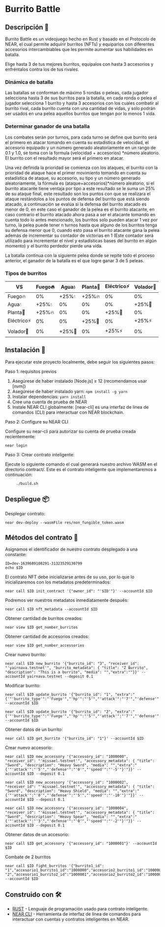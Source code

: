 # Burrito Battle

## Descripción 📄

Burrito Battle es un videojuego hecho en Rust y basado en el Protocolo de NEAR, el cual permite adquirir burritos (NFTs) y equiparlos con diferentes accesorios intercambiables que les permite aumentar sus habilidades en batalla.

Elige hasta 3 de tus mejores burritos, equípalos con hasta 3 accesorios y enfréntalos contra los de tus rivales.

### Dinámica de batalla

Las batallas se conforman de máximo 5 rondas o peleas, cada jugador selecciona hasta 3 de sus burritos para la batalla, en cada ronda o pelea el jugador selecciona 1 burrito y hasta 3 accesorios con los cuales combatir al burrito rival, cada burrito cuenta con una cantidad de vidas, y solo podrán ser usados en una pelea aquellos burritos que tengan por lo menos 1 vida.

### Determinar ganador de una batalla

Los combates serán por turnos, para cada turno se define que burrito será el primero en atacar tomando en cuenta su estadística de velocidad, el accesorio equipado y un número generado aleatoriamente en un rango de 0.1 y 1.0, se toma con la formula (velocidad + accesorios) *número aleatorio. El burrito con el resultado mayor será el primero en atacar.

Una vez definida la prioridad se comienza con los ataques, el burrito con la prioridad de ataque hace el primer movimiento tomando en cuenta su estadística de ataque, su accesorio, su tipo y un número generado aleatoriamente, la fórmula es (ataque+accesorios)*número aleatorio, si el burrito atacante tiene ventaja por tipo a este resultado se le suma un 25% de su ataque final, este resultado son los puntos con que se realizara el ataque restándolos a los puntos de defensa del burrito que está siendo atacado, a continuación se evalúa si la defensa del burrito atacado es menor de 0, en este caso el ganador de la pelea es el burrito atacante, en caso contrario el burrito atacado ahora pasa a ser el atacante tomando en cuenta todo lo antes mencionado, los burritos solo pueden atacar 1 vez por turno, la pelea puede tener n turnos hasta que alguno de los burritos tenga su defensa menor que 0, cuando esto pasa el burrito atacante gana la pelea además de incrementar su contador de victorias en 1 (Este contador será utilizado para incrementar el nivel y estadísticas bases del burrito en algún momento) y el burrito perdedor pierde una vida.

La batalla continua con la siguiente pelea donde se repite todo el proceso anterior, el ganador de la batalla es el que logre ganar 3 de 5 peleas.

### Típos de burritos
| VS | Fuego🔥| Agua💧 | Planta🌱 | Eléctrico⚡ | Volador💨 |
| --- | --- | --- | --- | --- | --- |
| Fuego🔥 | 0% | +25%💧 | +25%🔥 | 0% | 0% |
| Agua💧 | +25%💧 | 0% | 0% | 0% | +25%💨 |
| Planta🌱 | +25%🔥 | 0% | 0% | +25%🌱 | 0% |
| Eléctrico⚡ | 0% | 0% | +25%🌱 | 0% | +25%⚡ |
| Volador💨  | 0% | +25%💨 | 0% | +25%⚡ | 0% |

## Instalación 🔧 

Para ejecutar este proyecto localmente, debe seguir los siguientes pasos:

Paso 1: requisitos previos

1. Asegúrese de haber instalado [Node.js] ≥ 12 (recomendamos usar [nvm])
2. Asegúrese de haber instalado yarn: `npm install -g yarn`
3. Instalar dependencias: `yarn install`
4. Cree una cuenta de prueba de NEAR
5. Instale NEAR CLI globalmente: [near-cli] es una interfaz de línea de comandos (CLI) para interactuar con NEAR blockchain.

Paso 2: Configure su NEAR CLI

Configure su near-cli para autorizar su cuenta de prueba creada recientemente:

    near login

Paso 3: Crear contrato inteligente:

Ejecute lo siguiente comando el cual generará nuestro archivo WASM en el directorio contract/. Este es el contrato inteligente que implementaremos a continuación:
         
         ./build.sh
    
## Despliegue 📦

Desplegar contrato:

    near dev-deploy --wasmFile res/non_fungible_token.wasm

## Métodos del contrato 🚀

Asignamos el identificador de nuestro contrato desplegado a una constante:

    ID=dev-1639689108291-31323529130799
    echo $ID

El contrato NFT debe inicializarse antes de su uso, por lo que lo inicializaremos con los metadatos predeterminados:

    near call $ID init_contract '{"owner_id": "'$ID'"}' --accountId $ID

Podremos ver nuestros metadatos inmediatamente después:

    near call $ID nft_metadata --accountId $ID

Obtener cantidad de burritos creados:

    near view $ID get_number_burritos

Obtener cantidad de accesorios creados:

    near view $ID get_number_accessories
    
Crear nuevo burrito:

    near call $ID new_burrito '{"burrito_id": "3", "receiver_id": "'yairnava.testnet'", "burrito_metadata": { "title": "Z Burrito", "description": "This is a burrito", "media": "","extra":""}}' --accountId yairnava.testnet --deposit 0.1

Modificar burrito:

    near call $ID update_burrito '{"burrito_id": "1", "extra":"{'"'burrito_type'":"'Fuego'","'hp'":"'5'","'attack'":"'7'","'defense'":"'7'","'speed'":"'7'","'win'":"'0'"}'"}' --accountId $ID 

    near call $ID update_burrito '{"burrito_id": "2", "extra":"{'"'burrito_type'":"'Fuego'","'hp'":"'5'","'attack'":"'7'","'defense'":"'7'","'speed'":"'7'","'win'":"'0'"}'"}' --accountId $ID 

Obtener datos de un burrito:

    near call $ID get_burrito '{"burrito_id": "1"}' --accountId $ID

Crear nuevo accesorio:

    near call $ID new_accessory '{"accessory_id": "1000000", "receiver_id": "'missael.testnet'", "accessory_metadata": { "title": "Sword", "description": "Heavy Sword", "media": "","extra":"{'"'attack'":"'5'","'defense'":"'0'","'speed'":"'-5'"}'"}}' --accountId $ID --deposit 0.1

    near call $ID new_accessory '{"accessory_id": "1000002", "receiver_id": "'missael.testnet'", "accessory_metadata": { "title": "Sword", "description": "Heavy Shield", "media": "","extra":"{'"'attack'":"'0'","'defense'":"'5'","'speed'":"'-10'"}'"}}' --accountId $ID --deposit 0.1

    near call $ID new_accessory '{"accessory_id": "1000004", "receiver_id": "'missael.testnet'", "accessory_metadata": { "title": "Sword", "description": "Heavy Spear", "media": "","extra":"{'"'attack'":"'3'","'defense'":"'0'","'speed'":"'-2'"}'"}}' --accountId $ID --deposit 0.1

Obtener datos de un accesorio:

    near call $ID get_accessory '{"accessory_id": "1000001"}' --accountId $ID
    
Combate de 2 burritos

    near call $ID fight_burritos '{"burrito1_id": "1","accesorio1_burrito1_id":"1000000","accesorio2_burrito1_id":"1000002","accesorio3_burrito1_id":"1000004","burrito2_id": "2","accesorio1_burrito2_id":"1000001","accesorio2_burrito2_id":"1000003","accesorio3_burrito2_id":"1000005"}' --accountId $ID

## Construido con 🛠️

* [RUST](https://www.rust-lang.org/) - Lenguaje de programación usado para contrato inteligente.
* [NEAR CLI](https://docs.near.org/docs/tools/near-cli) - Herramienta de interfaz de línea de comandos para interactuar con cuentas y contratos inteligentes en NEAR.
